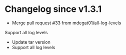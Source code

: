# Changelog since v1.3.1
- Merge pull request #33 from mdegat01/all-log-levels

Support all log levels 
- Update tar version 
- Support all log levels 
